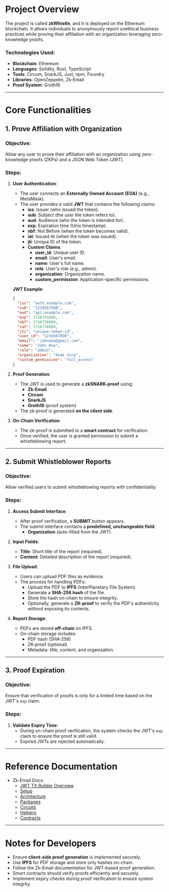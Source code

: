 # Project Overview
The project is called **zkWhistle**, and it is deployed on the Ethereum blockchain. It allows individuals to anonymously report unethical business practices while proving their affiliation with an organization leveraging zero-knowledge proofs.

### **Technologies Used**:
- **Blockchain**: Ethereum
- **Languages**: Solidity, Rust, TypeScript
- **Tools**: Circom, SnarkJS, Just, npm, Foundry
- **Libraries**: OpenZeppelin, Zk-Email
- **Proof System**: Groth16

---

# Core Functionalities

## 1. Prove Affiliation with Organization
### **Objective**:
Allow any user to prove their affiliation with an organization using zero-knowledge proofs (ZKPs) and a JSON Web Token (JWT).

### **Steps**:
1. **User Authentication**:
   - The user connects an **Externally Owned Account (EOA)** (e.g., MetaMask).
   - The user provides a valid **JWT** that contains the following claims:
     - **iss**: Issuer (who issued the token).
     - **sub**: Subject (the user the token refers to).
     - **aud**: Audience (who the token is intended for).
     - **exp**: Expiration time (Unix timestamp).
     - **nbf**: Not Before (when the token becomes valid).
     - **iat**: Issued At (when the token was issued).
     - **jti**: Unique ID of the token.
     - **Custom Claims**:
       - **user_id**: Unique user ID.
       - **email**: User's email.
       - **name**: User's full name.
       - **role**: User's role (e.g., admin).
       - **organization**: Organization name.
       - **custom_permission**: Application-specific permissions.

   **JWT Example**:
   ```json
   {
     "iss": "auth.example.com",
     "sub": "1234567890",
     "aud": "api.example.com",
     "exp": 1716741600,
     "nbf": 1716738000,
     "iat": 1716738000,
     "jti": "unique-token-id",
     "user_id": "1234567890",
     "email": "johndoe@gmail.com",
     "name": "John Doe",
     "role": "admin",
     "organization": "Acme Corp",
     "custom_permission": "full_access"
   }
   ```

2. **Proof Generation**:
   - The JWT is used to generate a **zkSNARK-proof** using:
     - **Zk-Email**
     - **Circom**
     - **SnarkJS**
     - **Groth16** (proof system)
   - The zk-proof is generated **on the client side**.

3. **On-Chain Verification**:
   - The zk-proof is submitted to a **smart contract** for verification.
   - Once verified, the user is granted permission to submit a whistleblowing report.

---

## 2. Submit Whistleblower Reports
### **Objective**:
Allow verified users to submit whistleblowing reports with confidentiality.

### **Steps**:
1. **Access Submit Interface**:
   - After proof verification, a **SUBMIT** button appears.
   - The submit interface contains a **predefined, unchangeable field**:
     - **Organization** (auto-filled from the JWT).

2. **Input Fields**:
   - **Title**: Short title of the report (required).
   - **Content**: Detailed description of the report (required).

3. **File Upload**:
   - Users can upload PDF files as evidence.
   - The process for handling PDFs:
     - Upload the PDF to **IPFS** (InterPlanetary File System).
     - Generate a **SHA-256 hash** of the file.
     - Store the hash on-chain to ensure integrity.
     - Optionally, generate a **ZK-proof** to verify the PDF's authenticity without exposing its contents.

4. **Report Storage**:
   - PDFs are stored **off-chain** on IPFS.
   - On-chain storage includes:
     - PDF hash (SHA-256)
     - ZK-proof (optional)
     - Metadata: title, content, and organization.

---

## 3. Proof Expiration
### **Objective**:
Ensure that verification of proofs is only for a limited time based on the JWT's `exp` claim.

### **Steps**:
1. **Validate Expiry Time**:
   - During on-chain proof verification, the system checks the JWT's `exp` claim to ensure the proof is still valid.
   - Expired JWTs are rejected automatically.



---

# Reference Documentation
- Zk-Email Docs:
  - [JWT TX Builder Overview](https://docs.zk.email/jwt-tx-builder/)
  - [Setup](https://docs.zk.email/jwt-tx-builder/setup)
  - [Architecture](https://docs.zk.email/jwt-tx-builder/architecture)
  - [Packages](https://docs.zk.email/jwt-tx-builder/packages/)
  - [Circuits](https://docs.zk.email/jwt-tx-builder/packages/circuits)
  - [Helpers](https://docs.zk.email/jwt-tx-builder/packages/helpers)
  - [Contracts](https://docs.zk.email/jwt-tx-builder/packages/contracts)

---

# Notes for Developers
- Ensure **client-side proof generation** is implemented securely.
- Use **IPFS** for PDF storage and store only hashes on-chain.
- Follow the Zk-Email documentation for JWT-based proof generation.
- Smart contracts should verify proofs efficiently and securely.
- Implement expiry checks during proof verification to ensure system integrity.
